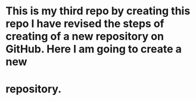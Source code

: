 # This is my third repo by creating this repo  I have revised the steps of creating of a new repository on GitHub. Here I am going to create a new 
# repository.

